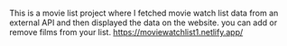 This is a movie list project where I fetched movie watch list data from an external API and then displayed the data on the website. you can add or remove films from your list.          https://moviewatchlist1.netlify.app/     
 
